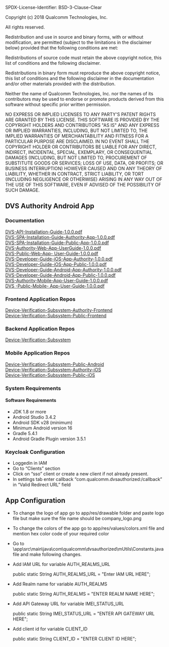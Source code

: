 SPDX-License-Identifier: BSD-3-Clause-Clear

Copyright (c) 2018 Qualcomm Technologies, Inc.

All rights reserved.

Redistribution and use in source and binary forms, with or without modification, are permitted (subject to the limitations in the disclaimer below) provided that the following conditions are met:

Redistributions of source code must retain the above copyright notice, this list of conditions and the following disclaimer.

Redistributions in binary form must reproduce the above copyright notice, this list of conditions and the following disclaimer in the documentation and/or other materials provided with the distribution.

Neither the name of Qualcomm Technologies, Inc. nor the names of its contributors may be used to endorse or promote products derived from this software without specific prior written permission.

NO EXPRESS OR IMPLIED LICENSES TO ANY PARTY'S PATENT RIGHTS ARE GRANTED BY THIS LICENSE. THIS SOFTWARE IS PROVIDED BY THE COPYRIGHT HOLDERS AND CONTRIBUTORS "AS IS" AND ANY EXPRESS OR IMPLIED WARRANTIES, INCLUDING, BUT NOT LIMITED TO, THE IMPLIED WARRANTIES OF MERCHANTABILITY AND FITNESS FOR A PARTICULAR PURPOSE ARE DISCLAIMED. IN NO EVENT SHALL THE COPYRIGHT HOLDER OR CONTRIBUTORS BE LIABLE FOR ANY DIRECT, INDIRECT, INCIDENTAL, SPECIAL, EXEMPLARY, OR CONSEQUENTIAL DAMAGES (INCLUDING, BUT NOT LIMITED TO, PROCUREMENT OF SUBSTITUTE GOODS OR SERVICES; LOSS OF USE, DATA, OR PROFITS; OR BUSINESS INTERRUPTION) HOWEVER CAUSED AND ON ANY THEORY OF LIABILITY, WHETHER IN CONTRACT, STRICT LIABILITY, OR TORT (INCLUDING NEGLIGENCE OR OTHERWISE) ARISING IN ANY WAY OUT OF THE USE OF THIS SOFTWARE, EVEN IF ADVISED OF THE POSSIBILITY OF SUCH DAMAGE.

## DVS Authority Android App

### Documentation

[DVS-API-Installation-Guide-1.0.0.pdf](https://github.com/dirbs/Documentation/blob/master/Device-Verification-Subsystem/DVS-API-Installation-Guide-1.0.0.pdf)<br />
[DVS-SPA-Installation-Guide-Authority-App-1.0.0.pdf](https://github.com/dirbs/Documentation/blob/master/Device-Verification-Subsystem/DVS-SPA-Installation-Guide-Authority-App-1.0.0.pdf)<br />
[DVS-SPA-Installation-Guide-Public-App-1.0.0.pdf](https://github.com/dirbs/Documentation/blob/master/Device-Verification-Subsystem/DVS-SPA-Installation-Guide-Public-App-1.0.0.pdf)<br />
[DVS-Authority-Web-App-UserGuide-1.0.0.pdf](https://github.com/dirbs/Documentation/blob/master/Device-Verification-Subsystem/DVS-Authority-Web-App-UserGuide-1.0.0.pdf)<br />
[DVS-Public-Web-App- User-Guide-1.0.0.pdf](https://github.com/dirbs/Documentation/blob/master/Device-Verification-Subsystem/DVS-Public-Web-App-%20User-Guide-1.0.0.pdf)<br />
[DVS-Developer-Guide-iOS-App-Authority-1.0.0.pdf](https://github.com/dirbs/Documentation/blob/master/Device-Verification-Subsystem/DVS-Developer-Guide-iOS-App-Authority-1.0.0.pdf)<br />
[DVS-Developer-Guide-iOS-App-Public-1.0.0.pdf](https://github.com/dirbs/Documentation/blob/master/Device-Verification-Subsystem/DVS-Developer-Guide-iOS-App-Public-1.0.0.pdf)<br />
[DVS-Developer-Guide-Android-App-Authority-1.0.0.pdf](https://github.com/dirbs/Documentation/blob/master/Device-Verification-Subsystem/DVS-Developer-Guide-Android-App-Authority-1.0.0.pdf)<br />
[DVS-Developer-Guide-Android-App-Public-1.0.0.pdf](https://github.com/dirbs/Documentation/blob/master/Device-Verification-Subsystem/DVS-Developer-Guide-Android-App-Public-1.0.0.pdf)<br />
[DVS-Authority-Mobile-App-User-Guide-1.0.0.pdf](https://github.com/dirbs/Documentation/blob/master/Device-Verification-Subsystem/DVS-Authority-Mobile-App-User-Guide-1.0.0.pdf)<br />
[DVS -Public-Mobile- App-User-Guide-1.0.0.pdf](https://github.com/dirbs/Documentation/blob/master/Device-Verification-Subsystem/DVS%20-Public-Mobile-%20App-User-Guide-1.0.0.pdf)<br />

### Frontend Application Repos

[Device-Verification-Subsystem-Authority-Frontend](https://github.com/dirbs/Device-Verification-Subsystem-Authority-Frontend)<br />
[Device-Verification-Subsystem-Public-Frontend](https://github.com/dirbs/Device-Verification-Subsystem-Public-Frontend)<br />

### Backend Application Repos

[Device-Verification-Subsystem](https://github.com/dirbs/Device-Verification-Subsystem)<br />

### Mobile Application Repos

[Device-Verification-Subsystem-Public-Android](https://github.com/dirbs/Device-Verification-Subsystem-Public-Android)<br />
[Device-Verification-Subsystem-Authority-iOS](https://github.com/dirbs/Device-Verification-Subsystem-Authority-iOS)<br />
[Device-Verification-Subsystem-Public-iOS](https://github.com/dirbs/Device-Verification-Subsystem-Public-iOS)<br />

###	System Requirements
####	Software Requirements
-	JDK 1.8 or more
-	Android Studio 3.4.2
-	Android SDK v28 (minimum)
-	Minimum Android version 16
-	Gradle 5.4.1
-	Android Gradle Plugin version 3.5.1

###	Keycloak Configuration
-	Loggedin in IAM
-	Go to “Clients” section
-	Click on “sso”  client or create a new client if not already present.
-	In settings tab enter callback “com.qualcomm.dvsauthorized:/callback” in “Valid Redirect URL” field

##	App Configuration
-	To change the logo of app go to app/res/drawable folder and paste logo file but make sure the file name should be company_logo.png
-	To change the colors of the app go to app/res/values/colors.xml file and mention hex color code of your required color
-	Go to \app\src\main\java\com\qualcomm\dvsauthorized\mUtils\Constants.java file and make following changes.
  -	Add IAM URL for variable AUTH_REALMS_URL
  
    public static String AUTH_REALMS_URL = "Enter IAM URL HERE";
  -	Add Realm name for variable AUTH_REALMS
  
    public static String AUTH_REALMS = "ENTER REALM NAME HERE";
  -	Add API Gateway URL for variable IMEI_STATUS_URL
  
    public static String IMEI_STATUS_URL = "ENTER API GATEWAY URL HERE";
  -	Add client id for variable CLIENT_ID
  
    public static String CLIENT_ID = "ENTER CLIENT ID HERE";
